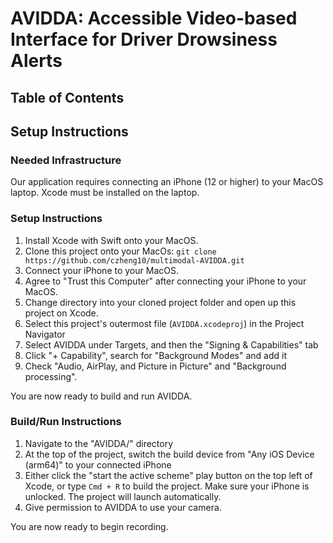 # AVIDDA: Accessible Video-based Interface for Driver Drowsiness Alerts

## Table of Contents

## Setup Instructions
### Needed Infrastructure
Our application requires connecting an iPhone (12 or higher) to your MacOS laptop. Xcode must be installed on the laptop.

### Setup Instructions
1. Install Xcode with Swift onto your MacOS.
2. Clone this project onto your MacOs: `git clone https://github.com/czheng10/multimodal-AVIDDA.git`
3. Connect your iPhone to your MacOS.
4. Agree to "Trust this Computer" after connecting your iPhone to your MacOS.
5. Change directory into your cloned project folder and open up this project on Xcode.
6. Select this project's outermost file (`AVIDDA.xcodeproj`) in the Project Navigator
7. Select AVIDDA under Targets, and then the "Signing & Capabilities" tab
8. Click "+ Capability", search for "Background Modes" and add it
9. Check "Audio, AirPlay, and Picture in Picture" and "Background processing".

You are now ready to build and run AVIDDA.

### Build/Run Instructions
1. Navigate to the "AVIDDA/" directory
2. At the top of the project, switch the build device from "Any iOS Device (arm64)" to your connected iPhone
3. Either click the "start the active scheme" play button on the top left of Xcode, or type `Cmd + R` to build the project. Make sure your iPhone is unlocked. The project will launch automatically.
4. Give permission to AVIDDA to use your camera.

You are now ready to begin recording.
